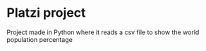 # Platzi project
Project made in Python where it reads a csv file to show the world population percentage
